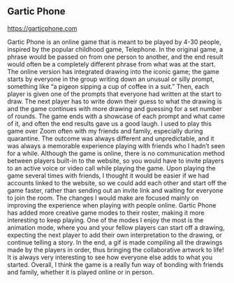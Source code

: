 ## Gartic Phone
https://garticphone.com

Gartic Phone is an online game that is meant to be played by 4-30 people, inspired by the popular childhood game, Telephone. In the original game, a phrase would be passed on from one person to another, and the end result would often be a completely different phrase from what was at the start. The online version has integrated drawing into the iconic game; the game starts by everyone in the group writing down an unusual or silly prompt, something like “a pigeon sipping a cup of coffee in a suit.” Then, each player is given  one of the prompts that everyone had written at the start to draw. The next player has to write down their guess to what the drawing is and the game continues with more drawing and guessing for a set number of rounds. The game ends with a showcase of each prompt and what came of it, and often the end results gave us a good laugh. I used to play this game over Zoom often with my friends and family, especially during quarantine. The outcome was always different and unpredictable, and it was always a memorable experience playing with friends who I hadn’t seen for a while. Although the game is online, there is no communication method between players built-in to the website, so you would have to invite players to an active voice or video call while playing the game. Upon playing the game several times with friends, I thought it would be easier if we had accounts linked to the website, so we could add each other and start off the game faster, rather than sending out an invite link and waiting for everyone to join the room. The changes I would make are focused mainly on improving the experience when playing with people online. Gartic Phone has added more creative game modes to their roster, making it more interesting to keep playing. One of the modes I enjoy the most is the animation mode, where you and your fellow players can start off a drawing, expecting the next player to add their own interpretation to the drawing, or continue telling a story. In the end, a gif is made compiling all the drawings made by the players in order, thus bringing the collaborative artwork to life! It is always very interesting to see how everyone else adds to what you started. Overall, I think the game is a really fun way of bonding with friends and family, whether it is played online or in person. 
